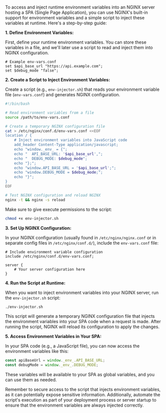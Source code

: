 To access and inject runtime environment variables into an NGINX server hosting a SPA (Single Page Application), you can use NGINX's built-in support for environment variables and a simple script to inject these variables at runtime. Here's a step-by-step guide:

**1. Define Environment Variables:**

First, define your runtime environment variables. You can store these variables in a file, and we'll later use a script to read and inject them into NGINX configuration.

```shell
# Example env-vars.conf
set $api_base_url "https://api.example.com";
set $debug_mode "false";
```

**2. Create a Script to Inject Environment Variables:**

Create a script (e.g., `env-injector.sh`) that reads your environment variable file (`env-vars.conf`) and generates NGINX configuration.

```bash
#!/bin/bash

# Read environment variables from a file
source /path/to/env-vars.conf

# Create a temporary NGINX configuration file
cat > /etc/nginx/conf.d/env-vars.conf <<EOF
location / {
    # Inject environment variables into JavaScript code
    add_header Content-Type application/javascript;
    echo "window._env_ = {";
    echo "  API_BASE_URL: '$api_base_url',";
    echo "  DEBUG_MODE: $debug_mode";
    echo "};";
    echo "window.API_BASE_URL = '$api_base_url';";
    echo "window.DEBUG_MODE = $debug_mode;";
    echo "}";
}
EOF

# Test NGINX configuration and reload NGINX
nginx -t && nginx -s reload
```

Make sure to give execute permissions to the script:

```bash
chmod +x env-injector.sh
```

**3. Set Up NGINX Configuration:**

In your NGINX configuration (usually found in `/etc/nginx/nginx.conf` or in separate config files in `/etc/nginx/conf.d/`), include the `env-vars.conf` file:

```nginx
# Include environment variable configuration
include /etc/nginx/conf.d/env-vars.conf;

server {
    # Your server configuration here
}
```

**4. Run the Script at Runtime:**

When you want to inject environment variables into your NGINX server, run the `env-injector.sh` script:

```bash
./env-injector.sh
```

This script will generate a temporary NGINX configuration file that injects the environment variables into your SPA code when a request is made. After running the script, NGINX will reload its configuration to apply the changes.

**5. Access Environment Variables in Your SPA:**

In your SPA code (e.g., a JavaScript file), you can now access the environment variables like this:

```javascript
const apiBaseUrl = window._env_.API_BASE_URL;
const debugMode = window._env_.DEBUG_MODE;
```

These variables will be available to your SPA as global variables, and you can use them as needed.

Remember to secure access to the script that injects environment variables, as it can potentially expose sensitive information. Additionally, automate the script's execution as part of your deployment process or server startup to ensure that the environment variables are always injected correctly.
